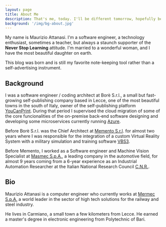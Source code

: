 ```yaml
---
layout: page
title: About Me
description: That's me, today. I'll be different tomorrow, hopefully better.
background: '/img/bg-about.jpg'
---
```


My name is Maurizio Attanasi. I'm a software engineer, a technology enthusiast, sometimes a teacher, but always a staunch supporter of the **Never Stop Learning** attitude. I'm married to a wonderful woman, and I have the most beautiful daughter on earth.

This blog was born and is still my favorite note-keeping tool rather than a self-advertising instrument.

## Background


I was a software engineer / coding architect at Borè S.r.l., a small but fast-growing self-publishing company based in Lecce, one of the most beautiful towns in the south of Italy, owner of the self-publishing platform [YouCanPrint](https://www.youcanprint.it/). During that period I supervised the cloud migration of some of the core funcionalities of the on-premise back-end software designing and developing some microservices currently running [Azure](https://azure.microsoft.com/).

Before Borè S.r.l. was the Chief Architect at [Memento S.r.l](http://www.memento-productions.net/). for almost two years where I was responsible for the integration of a custom Virtual Reality System with a military simulation and training software [VBS3](https://bisimulations.com/products/vbs3).

Before Memento, I worked as a Software engineer and Machine Vision Specialist at [Masmec S.p.A.](https://www.masmec.com/), a leading company in the automotive field, for almost 9 years coming from a 6-year experience as an Industrial Automation Researcher at the Italian National Research Council [C.N.R.](https://www.stiima.cnr.it/it/).

## Bio

Maurizio Attanasi is a computer engineer who currently works at [Mermec S.p.A.](https://www.mermecgroup.com/) a world leader in the sector of high tech solutions for the railway and steel industry.

He lives in Carmiano, a small town a few kilometers from Lecce. He earned a master's degree in electronic engineering from Polytechnic of Bari.
